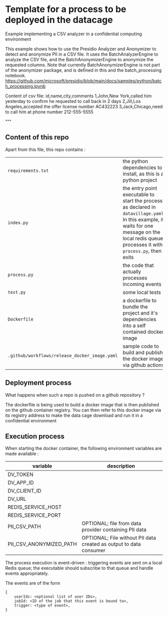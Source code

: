 # Template for a process to be deployed in the datacage

Example implementing a CSV analyzer in a confidential computing environment

This example shows how to use the Presidio Analyzer and Anonymizer
to detect and anonymize PII in a CSV file.
It uses the BatchAnalyzerEngine to analyze the CSV file, and the
BatchAnonymizerEngine to anonymize the requested columns.
Note that currently BatchAnonymizerEngine is not part of the anonymizer package,
and is defined in this and the batch_processing notebook.
https://github.com/microsoft/presidio/blob/main/docs/samples/python/batch_processing.ipynb

Content of csv file:
id,name,city,comments
1,John,New York,called him yesterday to confirm he requested to call back in 2 days
2,Jill,Los Angeles,accepted the offer license number AC432223
3,Jack,Chicago,need to call him at phone number 212-555-5555

"""

## Content of this repo
Apart from this file, this repo contains :

| | |
|----------|-------------|
| `requirements.txt` | the python dependencies to install, as this is a python project |
| `index.py` | the entry point executable to start the process, as declared in `datavillage.yaml`. In this example, it waits for one message on the local redis queue, processes it with `process.py`, then exits |
| `process.py` | the code that actually processes incoming events |
| `test.py` | some local tests |
| `Dockerfile` | a dockerfile to bundle the project and it's dependencies into a self contained docker image |
| `.github/workflows/release_docker_image.yaml` | sample code to build and publish the docker image via github actions |

## Deployment process
What happens when such a repo is pushed on a github repository ?

The dockerfile is being used to build a docker image that is then published on the github container registry.
You can then refer to this docker image via its registry address to make the data cage download and run it in a confidential environment

## Execution process

When starting the docker container, the following environment variables are made available :
 
| variable | description |
|----------|-------------|
| DV_TOKEN |        |
| DV_APP_ID |       |
| DV_CLIENT_ID |       |
| DV_URL |       |
| REDIS_SERVICE_HOST |       |
| REDIS_SERVICE_PORT |       |
| PII_CSV_PATH | OPTIONAL; file from data provider containing PII data |
| PII_CSV_ANONYMIZED_PATH | OPTIONAL; File without PII data created as output to data consumer |

The process execution is event-driven : triggering events are sent on a local Redis queue; the executable should 
subscribe to that queue and handle events appropriately.

The events are of the form 
```
{
    userIds: <optional list of user IDs>,
    jobId: <ID of the job that this event is bound to>,
    trigger: <type of event>,
}
```


